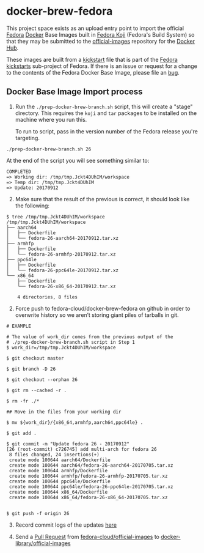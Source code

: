 docker-brew-fedora
==================

This project space exists as an upload entry point to import the official
[Fedora](https://getfedora.org/) [Docker](https://www.docker.com/)
Base Images built in [Fedora Koji](http://koji.fedoraproject.org/koji/)
(Fedora's Build System) so that they may be submitted to the
[official-images](https://github.com/docker-library/official-images) repository
for the [Docker Hub](https://hub.docker.com/).

These images are built from a [kickstart](https://github.com/rhinstaller/pykickstart/blob/master/docs/kickstart-docs.rst)
file that is part of the [Fedora
kickstarts](https://pagure.io/fedora-kickstarts) sub-project of Fedora. If there
is an issue or request for a change to the contents of the Fedora Docker Base
Image, please file an
[bug](https://bugzilla.redhat.com/enter_bug.cgi?product=Fedora&component=spin-kickstarts).

Docker Base Image Import process
--------------------------------

1. Run the `./prep-docker-brew-branch.sh` script, this will create a "stage"
   directory. This requires the `koji` and `tar` packages to be installed on the
   machine where you run this.

   To run to script, pass in the version number of the Fedora release you're
   targeting.

```
./prep-docker-brew-branch.sh 26
```

   At the end of the script you will see something similar to:

```
COMPLETED
=> Working dir: /tmp/tmp.Jckt4DUhIM/workspace
=> Temp dir: /tmp/tmp.Jckt4DUhIM
=> Update: 20170912
```

2. Make sure that the result of the previous is correct, it should look like the
   following:

```
$ tree /tmp/tmp.Jckt4DUhIM/workspace
/tmp/tmp.Jckt4DUhIM/workspace
├── aarch64
│   ├── Dockerfile
│   └── fedora-26-aarch64-20170912.tar.xz
├── armhfp
│   ├── Dockerfile
│   └── fedora-26-armhfp-20170912.tar.xz
├── ppc64le
│   ├── Dockerfile
│   └── fedora-26-ppc64le-20170912.tar.xz
└── x86_64
    ├── Dockerfile
    └── fedora-26-x86_64-20170912.tar.xz

    4 directories, 8 files
```

2. Force push to fedora-cloud/docker-brew-fedora on github in order to overwrite
   history so we aren’t storing giant piles of tarballs in git.

```
# EXAMPLE

# The value of work_dir comes from the previous output of the
# ./prep-docker-brew-branch.sh script in Step 1
$ work_dir=/tmp/tmp.Jckt4DUhIM/workspace

$ git checkout master

$ git branch -D 26

$ git checkout --orphan 26

$ git rm --cached -r .

$ rm -fr ./*

## Move in the files from your working dir

$ mv ${work_dir}/{x86_64,armhfp,aarch64,ppc64le} .

$ git add .

$ git commit -m "Update fedora 26 - 20170912"
[26 (root-commit) c726745] add multi-arch for fedora 26
 8 files changed, 24 insertions(+)
 create mode 100644 aarch64/Dockerfile
 create mode 100644 aarch64/fedora-26-aarch64-20170705.tar.xz
 create mode 100644 armhfp/Dockerfile
 create mode 100644 armhfp/fedora-26-armhfp-20170705.tar.xz
 create mode 100644 ppc64le/Dockerfile
 create mode 100644 ppc64le/fedora-26-ppc64le-20170705.tar.xz
 create mode 100644 x86_64/Dockerfile
 create mode 100644 x86_64/fedora-26-x86_64-20170705.tar.xz


$ git push -f origin 26
```

3. Record commit logs of the updates
   [here](https://github.com/fedora-cloud/official-images/blob/master/library/fedora)

4. Send a [Pull Request](https://help.github.com/articles/using-pull-requests/)
   from
   [fedora-cloud/official-images](https://github.com/fedora-cloud/official-images)
   to
   [docker-library/official-images](https://github.com/docker-library/official-images/)

